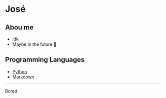 # José

## Abou me
* idk
* Maybe in the future :pig:

## Programming Languages

* [Python](https://www.python.org "Python")
* [Markdown](https://www.markdownguide.org "Markdown")

---

Bored
